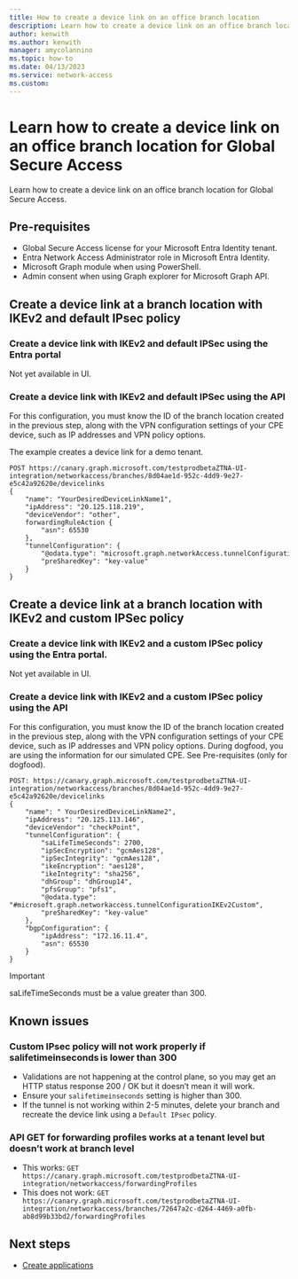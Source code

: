 ```yaml
---
title: How to create a device link on an office branch location
description: Learn how to create a device link on an office branch location for Global Secure Access.
author: kenwith
ms.author: kenwith
manager: amycolannino
ms.topic: how-to
ms.date: 04/13/2023
ms.service: network-access
ms.custom: 
---
```


# Learn how to create a device link on an office branch location for Global Secure Access

Learn how to create a device link on an office branch location for Global Secure Access.

## Pre-requisites 
- Global Secure Access license for your Microsoft Entra Identity tenant.  
- Entra Network Access Administrator role in Microsoft Entra Identity.
- Microsoft Graph module when using PowerShell.
- Admin consent when using Graph explorer for Microsoft Graph API. 

## Create a device link at a branch location with IKEv2 and default IPsec policy

### Create a device link with IKEv2 and default IPSec using the Entra portal
Not yet available in UI.

### Create a device link with IKEv2 and default IPSec using the API

For this configuration, you must know the ID of the branch location created in the previous step, along with the VPN configuration settings of your CPE device, such as IP addresses and VPN policy options.

The example creates a device link for a demo tenant. 

```
POST https://canary.graph.microsoft.com/testprodbetaZTNA-UI-integration/networkaccess/branches/8d04ae1d-952c-4dd9-9e27-e5c42a92620e/devicelinks 
{ 
    "name": "YourDesiredDeviceLinkName1", 
    "ipAddress": "20.125.118.219", 
    "deviceVendor": "other", 
    forwardingRuleAction {
        "asn": 65530 
    }, 
    "tunnelConfiguration": { 
        "@odata.type": "microsoft.graph.networkAccess.tunnelConfigurationIKEv2Default", 
        "preSharedKey": "key-value" 
    }
} 
```

## Create a device link at a branch location with IKEv2 and custom IPSec policy

### Create a device link with IKEv2 and a custom IPSec policy using the Entra portal.
Not yet available in UI.

### Create a device link with IKEv2 and a custom IPSec policy using the API
For this configuration, you must know the ID of the branch location created in the previous step, along with the VPN configuration settings of your CPE device, such as IP addresses and VPN policy options. During dogfood, you are using the information for our simulated CPE. See Pre-requisites (only for dogfood). 


```
POST: https://canary.graph.microsoft.com/testprodbetaZTNA-UI-integration/networkaccess/branches/8d04ae1d-952c-4dd9-9e27-e5c42a92620e/devicelinks 
{ 
    "name": " YourDesiredDeviceLinkName2", 
    "ipAddress": "20.125.113.146", 
    "deviceVendor": "checkPoint", 
    "tunnelConfiguration": { 
        "saLifeTimeSeconds": 2700, 
        "ipSecEncryption": "gcmAes128", 
        "ipSecIntegrity": "gcmAes128", 
        "ikeEncryption": "aes128", 
        "ikeIntegrity": "sha256", 
        "dhGroup": "dhGroup14", 
        "pfsGroup": "pfs1", 
        "@odata.type": "#microsoft.graph.networkaccess.tunnelConfigurationIKEv2Custom", 
        "preSharedKey": "key-value" 
    }, 
    "bgpConfiguration": { 
        "ipAddress": "172.16.11.4", 
        "asn": 65530 
    } 
}
```

> [!IMPORTANT]
> saLifeTimeSeconds must be a value greater than 300. 

## Known issues

### Custom IPsec policy will not work properly if salifetimeinseconds is lower than 300 
* Validations are not happening at the control plane, so you may get an HTTP status response 200 / OK but it doesn’t mean it will work. 
* Ensure your `salifetimeinseconds` setting is higher than 300. 
* If the tunnel is not working within 2-5 minutes, delete your branch and recreate the device link using a `Default IPsec` policy.

### API GET for forwarding profiles works at a tenant level but doesn’t work at branch level 
* This works: `GET https://canary.graph.microsoft.com/testprodbetaZTNA-UI-integration/networkaccess/forwardingProfiles`
* This does not work: `GET https://canary.graph.microsoft.com/testprodbetaZTNA-UI-integration/networkaccess/branches/72647a2c-d264-4469-a0fb-ab8d99b33bd2/forwardingProfiles`

## Next steps
<!-- Add a context sentence for the following links -->
- [Create applications](how-to-create-applications.md)

